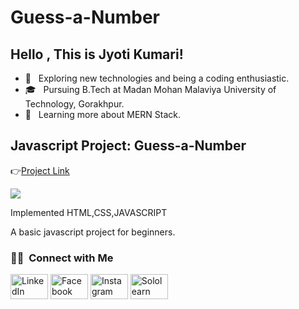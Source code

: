 # Guess-a-Number

## Hello , This is Jyoti Kumari!

- 🤔 &nbsp; Exploring new technologies and being a coding enthusiastic.
- 🎓 &nbsp; Pursuing B.Tech at Madan Mohan Malaviya University of Technology, Gorakhpur.
- 🌱 &nbsp; Learning more about MERN Stack.

<h2>Javascript Project: Guess-a-Number</h2>

👉[Project Link](https://jyotikumari2.github.io/Guess-a-Number/)

<img src="screeshots/Screenshot2.png">

<p>Implemented HTML,CSS,JAVASCRIPT </p>
<p> A basic javascript project for beginners.</p>

<h3> 🤝🏻 &nbsp;Connect with Me </h3>

<p align="center">

<a href="https://www.linkedin.com/in/jyoti-kumari-34a4a01ab/"><img src="https://cdn.worldvectorlogo.com/logos/linkedin-icon-2.svg" alt="LinkedIn" width="60" height="40"/></a>
<a href="https://www.facebook.com/jyotikumari1801/"><img src="https://cdn.worldvectorlogo.com/logos/facebook-4.svg" alt="Facebook" width="60" height="40"/></a>
<a href="https://www.instagram.com/jyotikm1801/"><img src="https://cdn.worldvectorlogo.com/logos/instagram-2-1.svg" alt="Instagram" width="60" height="40"/></a>
<a href="https://www.sololearn.com/profile/14680412"><img src="https://cdn.worldvectorlogo.com/logos/sololearn-2.svg" alt="Sololearn" width="60" height="40"/></a>
